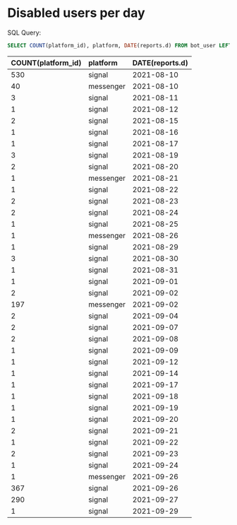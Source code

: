 # Disabled users per day

SQL Query:
```sql
SELECT COUNT(platform_id), platform, DATE(reports.d) FROM bot_user LEFT JOIN (SELECT user_id, MAX(sent_report) as d FROM bot_user_sent_reports GROUP BY user_id) as reports  ON reports.user_id = bot_user.user_id WHERE activated=0 GROUP BY platform, DATE(reports.d) ORDER BY DATE(reports.d)
```

| COUNT\(platform\_id\) | platform | DATE\(reports.d\) |
| :--- | :--- | :--- |
| 530 | signal | 2021-08-10 |
| 40 | messenger | 2021-08-10 |
| 3 | signal | 2021-08-11 |
| 1 | signal | 2021-08-12 |
| 2 | signal | 2021-08-15 |
| 1 | signal | 2021-08-16 |
| 1 | signal | 2021-08-17 |
| 3 | signal | 2021-08-19 |
| 2 | signal | 2021-08-20 |
| 1 | messenger | 2021-08-21 |
| 1 | signal | 2021-08-22 |
| 2 | signal | 2021-08-23 |
| 2 | signal | 2021-08-24 |
| 1 | signal | 2021-08-25 |
| 1 | messenger | 2021-08-26 |
| 1 | signal | 2021-08-29 |
| 3 | signal | 2021-08-30 |
| 1 | signal | 2021-08-31 |
| 1 | signal | 2021-09-01 |
| 2 | signal | 2021-09-02 |
| 197 | messenger | 2021-09-02 |
| 2 | signal | 2021-09-04 |
| 2 | signal | 2021-09-07 |
| 2 | signal | 2021-09-08 |
| 1 | signal | 2021-09-09 |
| 1 | signal | 2021-09-12 |
| 1 | signal | 2021-09-14 |
| 1 | signal | 2021-09-17 |
| 1 | signal | 2021-09-18 |
| 1 | signal | 2021-09-19 |
| 1 | signal | 2021-09-20 |
| 2 | signal | 2021-09-21 |
| 1 | signal | 2021-09-22 |
| 2 | signal | 2021-09-23 |
| 1 | signal | 2021-09-24 |
| 1 | messenger | 2021-09-26 |
| 367 | signal | 2021-09-26 |
| 290 | signal | 2021-09-27 |
| 1 | signal | 2021-09-29 |

